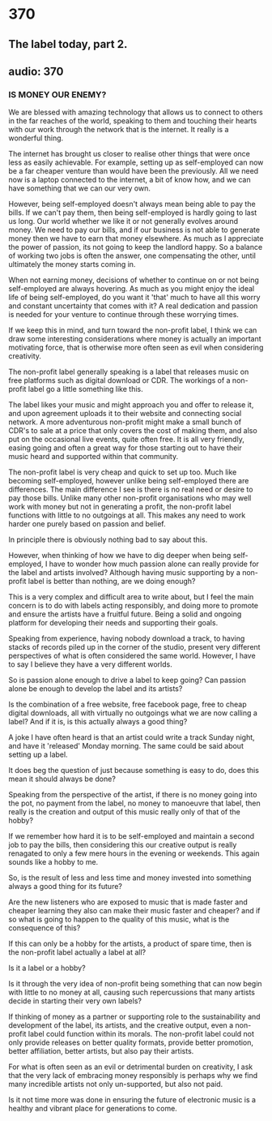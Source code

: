 # 370
## The label today, part 2.
audio: 370
---


### IS MONEY OUR ENEMY? ###

We are blessed with amazing technology that allows us to connect to others in the far reaches of the world, speaking to them and touching their hearts with our work through the network that is the internet. It really is a wonderful thing.

The internet has brought us closer to realise other things that were once less as easily achievable. For example, setting up as self-employed can now be a far cheaper venture than would have been the previously. All we need now is a laptop connected to the internet, a bit of know how, and we can have something that we can our very own.

However, being self-employed doesn't always mean being able to pay the bills. If we can't pay them, then being self-employed is hardly going to last us long. Our world whether we like it or not generally evolves around money. We need to pay our bills, and if our business is not able to generate money then we have to earn that money elsewhere. As much as I appreciate the power of passion, its not going to keep the landlord happy. So a balance of working two jobs is often the answer, one compensating the other, until ultimately the money starts coming in.

When not earning money, decisions of whether to continue on or not being self-employed are always hovering. As much as you might enjoy the ideal life of being self-employed, do you want it 'that' much to have all this worry and constant uncertainty that comes with it? A real dedication and passion is needed for your venture to continue through these worrying times.

If we keep this in mind, and turn toward the non-profit label, I think we can draw some interesting considerations where money is actually an important motivating force, that is otherwise more often seen as evil when considering creativity.

The non-profit label generally speaking is a label that releases music on free platforms such as digital download or CDR. The workings of a non-profit label go a little something like this. 

The label likes your music and might approach you and offer to release it, and upon agreement uploads it to their website and connecting social network. A more adventurous non-profit might make a small bunch of CDR's to sale at a price that only covers the cost of making them, and also put on the occasional live events, quite often free. It is all very friendly, easing going and often a great way for those starting out to have their music heard and supported within that community.

The non-profit label is very cheap and quick to set up too. Much like becoming self-employed, however unlike being self-employed there are differences. The main difference I see is there is no real need or desire to pay those bills. Unlike many other non-profit organisations who may well work with money but not in generating a profit, the non-profit label functions with little to no outgoings at all. This makes any need to work harder one purely based on passion and belief.

In principle there is obviously nothing bad to say about this.

However, when thinking of how we have to dig deeper when being self-employed, I have to wonder how much passion alone can really provide for the label and artists involved? Although having music supporting by a non-profit label is better than nothing, are we doing enough?

This is a very complex and difficult area to write about, but I feel the main concern is to do with labels acting responsibly, and doing more to promote and ensure the artists have a fruitful future. Being a solid and ongoing platform for developing their needs and supporting their goals.

Speaking from experience, having nobody download a track, to having stacks of records piled up in the corner of the studio, present very different perspectives of what is often considered the same world. However, I have to say I believe they have a very different worlds.

So is passion alone enough to drive a label to keep going? Can passion alone be enough to develop the label and its artists?

Is the combination of a free website, free facebook page, free to cheap digital downloads, all with virtually no outgoings what we are now calling a label? And if it is, is this actually always a good thing?

A joke I have often heard is that an artist could write a track Sunday night, and have it 'released' Monday morning. The same could be said about setting up a label.

It does beg the question of just because something is easy to do,  does this mean it should always be done?

Speaking from the perspective of the artist, if there is no money going into the pot, no payment from the label, no money to manoeuvre that label, then really is the creation and output of this music really only of that of the hobby?

If we remember how hard it is to be self-employed and maintain a second job to pay the bills, then considering this our creative output is really renagated to only a few mere hours in the evening or weekends. This again sounds like a hobby to me.

So, is the result of less and less time and money invested into something always a good thing for its future?

Are the new listeners who are exposed to music that is made faster and cheaper learning they also can make their music faster and cheaper? and if so what is going to happen to the quality of this music, what is the consequence of this?

If this can only be a hobby for the artists, a product of spare time, then is the non-profit label actually a label at all? 

Is it a label or a hobby?

Is it through the very idea of non-profit being something that can now begin with little to no money at all, causing such repercussions that many artists decide in starting their very own labels?

If thinking of money as a partner or supporting role to the sustainability and development of the label, its artists, and the creative output, even a non-profit label could function within its morals. The non-profit label could not only provide releases on better quality formats, provide better promotion, better affiliation, better artists, but also pay their artists.

For what is often seen as an evil or detrimental burden on creativity, I ask that the very lack of embracing money responsibly is perhaps why we find many incredible artists not only un-supported, but also not paid.

Is it not time more was done in ensuring the future of electronic music is a healthy and vibrant place for generations to come.